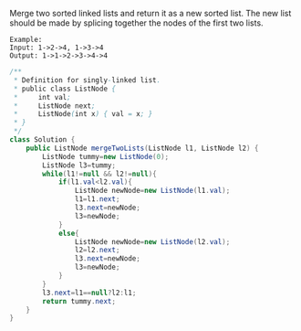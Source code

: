 Merge two sorted linked lists and return it as a new sorted list. The new list should be made by splicing together the nodes of the first two lists.
```
Example:
Input: 1->2->4, 1->3->4
Output: 1->1->2->3->4->4
```
```java
/**
 * Definition for singly-linked list.
 * public class ListNode {
 *     int val;
 *     ListNode next;
 *     ListNode(int x) { val = x; }
 * }
 */
class Solution {
    public ListNode mergeTwoLists(ListNode l1, ListNode l2) {
        ListNode tummy=new ListNode(0);
        ListNode l3=tummy;
        while(l1!=null && l2!=null){
            if(l1.val<l2.val){
                ListNode newNode=new ListNode(l1.val);
                l1=l1.next;
                l3.next=newNode;
                l3=newNode;
            }
            else{
                ListNode newNode=new ListNode(l2.val);
                l2=l2.next;
                l3.next=newNode;
                l3=newNode;
            }
        }
        l3.next=l1==null?l2:l1;
        return tummy.next;
    }
}
```
